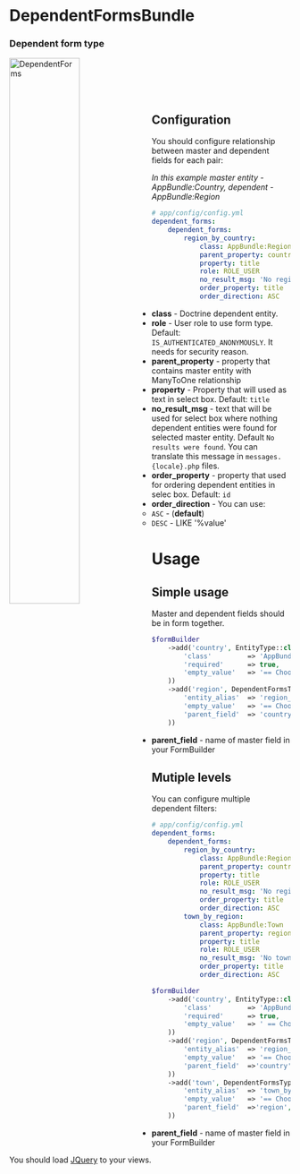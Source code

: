 DependentFormsBundle
====================

### Dependent form type

<img src="https://github.com/anacona16/DependentFormsBundle/raw/master/Resources/doc/images/dependent_forms.png" width="50%" alt="DependentForms" title="DependentForms" align="left" />

<br><br><br><br>

Configuration
-------------

You should configure relationship between master and dependent fields for each pair:

*In this example master entity - AppBundle:Country, dependent - AppBundle:Region*

```yml
# app/config/config.yml
dependent_forms:
    dependent_forms:
        region_by_country:
            class: AppBundle:Region
            parent_property: country
            property: title
            role: ROLE_USER
            no_result_msg: 'No regions found for that country'
            order_property: title
            order_direction: ASC
```

- **class** - Doctrine dependent entity.
- **role** - User role to use form type. Default: ``IS_AUTHENTICATED_ANONYMOUSLY``. It needs for security reason.
- **parent_property** - property that contains master entity with ManyToOne relationship
- **property** - Property that will used as text in select box. Default: ``title``
- **no_result_msg** - text that will be used for select box where nothing dependent entities were found for selected master entity. Default ``No results were found``. You can translate this message in ``messages.{locale}.php`` files.
- **order_property** - property that used for ordering dependent entities in selec box. Default: ``id``
- **order_direction** - You can use:
   - ``ASC`` - (**default**)
   - ``DESC`` - LIKE '%value'

Usage
=====

Simple usage
------------

Master and dependent fields should be in form together.

```php
$formBuilder
    ->add('country', EntityType::class, array(
    	'class' 		=> 'AppBundle:Country', 
    	'required'  	=> true, 
    	'empty_value'	=> '== Choose country ==',
    ))
    ->add('region', DependentFormsType::class, array(
    	'entity_alias' 	=> 'region_by_country',
    	'empty_value'	=> '== Choose region ==',
    	'parent_field'	=> 'country',
    ))
```

- **parent_field** - name of master field in your FormBuilder


Mutiple levels
--------------

You can configure multiple dependent filters:

```yml
# app/config/config.yml
dependent_forms:
    dependent_forms:
        region_by_country:
            class: AppBundle:Region
            parent_property: country
            property: title
            role: ROLE_USER
            no_result_msg: 'No regions found for that country'
            order_property: title
            order_direction: ASC
        town_by_region:
            class: AppBundle:Town
            parent_property: region
            property: title
            role: ROLE_USER
            no_result_msg: 'No towns found for that region'
            order_property: title
            order_direction: ASC
```

```php
$formBuilder
    ->add('country', EntityType::class, array(
	    'class'      	=> 'AppBundle:Country',
	    'required'   	=> true, 
	    'empty_value'	=> ' == Choose country ==',
    ))
    ->add('region', DependentFormsType::class, array(
    	'entity_alias' 	=> 'region_by_country',
    	'empty_value'	=> '== Choose region ==', 
    	'parent_field'	=>'country',
    ))
    ->add('town', DependentFormsType::class, array(
    	'entity_alias' 	=> 'town_by_region', 
    	'empty_value'	=> '== Choose town ==', 
    	'parent_field'	=>'region',
    ))
```

- **parent_field** - name of master field in your FormBuilder

You should load [JQuery](http://jquery.com) to your views.
